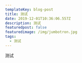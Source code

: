 ```yaml
---
templateKey: blog-post
title: 测试
date: 2019-12-01T10:36:06.557Z
description: 测试
featuredpost: false
featuredimage: /img/jumbotron.jpg
tags:
  - 测试
---
```

测试
